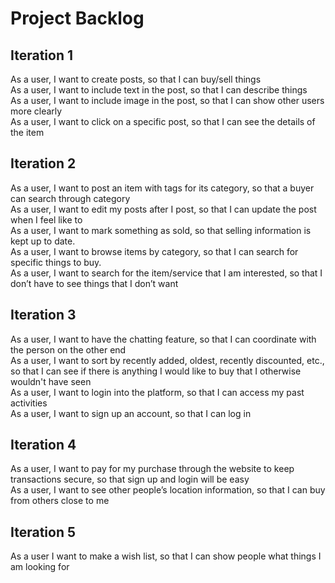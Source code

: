 # Project Backlog

## Iteration 1  

As a user, I want to create posts, so that I can buy/sell things  
As a user, I want to include text in the post, so that I can describe things  
As a user, I want to include image in the post, so that I can show other users more clearly  
As a user, I want to click on a specific post, so that I can see the details of the item  

## Iteration 2  

As a user, I want to post an item with tags for its category, so that a buyer can search through category  
As a user, I want to edit my posts after I post, so that I can update the post when I feel like to  
As a user, I want to mark something as sold, so that selling information is kept up to date.  
As a user, I want to browse items by category, so that I can search for specific things to buy.  
As a user, I want to search for the item/service that I am interested, so that I don’t have to see things that I don’t want  

## Iteration 3  

As a user, I want to have the chatting feature, so that I can coordinate with the person on the other end  
As a user, I want to sort by recently added, oldest, recently discounted, etc., so that I can see if there is anything I would like to buy that I otherwise wouldn't have seen  
As a user, I want to login into the platform, so that I can access my past activities  
As a user, I want to sign up an account, so that I can log in  


## Iteration 4

As a user, I want to pay for my purchase through the website to keep transactions secure, so that sign up and login will be easy  
As a user, I want to see other people’s location information, so that I can buy from others close to me  
 
## Iteration 5  

As a user I want to make a wish list, so that I can show people what things I am looking for    
